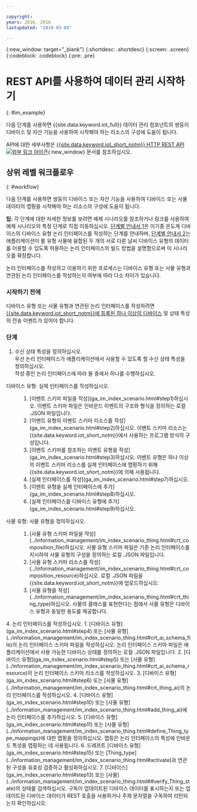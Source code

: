 ```yaml
---

copyright:
years: 2016, 2018
lastupdated: "2018-03-04"

---
```


{:new_window: target="\_blank"}
{:shortdesc: .shortdesc}
{:screen: .screen}
{:codeblock: .codeblock}
{:pre: .pre}

# REST API를 사용하여 데이터 관리 시작하기
{: #im_example}

다음 단계를 사용하면 {{site.data.keyword.iot_full}} 데이터 관리 컴포넌트의 쌍둥이 디바이스 및 자산 기능을 사용하여 시작해야 하는 리소스의 구성에 도움이 됩니다. 

API에 대한 세부사항은 [{{site.data.keyword.iot_short_notm}} HTTP REST API ![외부 링크 아이콘](../../../icons/launch-glyph.svg "외부 링크 아이콘")](https://docs.internetofthings.ibmcloud.com/apis/swagger/v0002/state-mgmt.html){:new_window} 문서를 참조하십시오.


## 상위 레벨 워크플로우
{: #workflow}

다음 단계를 사용하면 쌍둥이 디바이스 또는 자산 기능을 사용하여 디바이스 또는 사물 데이터의 맵핑을 시작해야 하는 리소스의 구성에 도움이 됩니다. 

**팁:** 각 단계에 대한 자세한 정보를 보려면 예제 시나리오를 참조하거나 링크를 사용하여 예제 시나리오의 특정 단계로 직접 이동하십시오. [단계별 안내서 1](ga_im_index_scenario.html#scenario)은 이기종 온도계 디바이스의 디바이스 유형 논리 인터페이스를 작성하는 단계를 안내하며, [단계별 안내서 2](../information_management/im_index_scenario_thing.html#scenario)는 애플리케이션이 룸 유형 사물에 융합된 두 개의 서로 다른 날씨 디바이스 유형의 데이터를 이용할 수 있도록 허용하는 논리 인터페이스의 빌드 방법을 설명함으로써 이 시나리오를 확장합니다. 

논리 인터페이스를 작성하고 이용하기 위한 프로세스는 디바이스 유형 또는 사물 유형과 연관된 논리 인터페이스를 작성하는지 여부에 따라 다소 차이가 있습니다. 

### 시작하기 전에
디바이스 유형 또는 사물 유형과 연관된 논리 인터페이스를 작성하려면 [{{site.data.keyword.iot_short_notm}}에 등록된 하나 이상의 디바이스](ga_im_index_scenario.html#step14) 및 상태 특성의 전송 이벤트가 있어야 합니다.   


### 단계

1. 	수신 상태 특성을 정의하십시오.  
우선 논리 인터페이스가 애플리케이션에서 사용할 수 있도록 할 수신 상태 특성을 정의하십시오.   
작성 중인 논리 인터페이스에 따라 둘 중에서 하나를 수행하십시오. 
<dl>
<dt>디바이스 유형: 실제 인터페이스를 작성하십시오.</dt>
<dd>
<ol>
<li>[이벤트 스키마 파일을 작성](ga_im_index_scenario.html#step1)하십시오. 이벤트 스키마 파일은 인바운드 이벤트의 구조와 형식을 정의하는 로컬 .JSON 파일입니다.
<li>[이벤트 유형의 이벤트 스키마 리소스를 작성](ga_im_index_scenario.html#step2)하십시오. 이벤트 스키마 리소스는 {{site.data.keyword.iot_short_notm}}에서 사용하는 프로그램 방식의 구성입니다.
<li>[이벤트 스키마를 참조하는 이벤트 유형을 작성](ga_im_index_scenario.html#step3)하십시오. 이벤트 유형은 하나 이상의 이벤트 스키마 리소스를 실제 인터페이스에 맵핑하기 위해 {{site.data.keyword.iot_short_notm}}에 의해 사용됩니다.
<li>[실제 인터페이스를 작성](ga_im_index_scenario.html#step7)하십시오.
<li>[이벤트 유형을 실제 인터페이스에 추가](ga_im_index_scenario.html#step8)하십시오.
<li>[실제 인터페이스를 디바이스 유형에 추가](ga_im_index_scenario.html#step9)하십시오.
</ol>
</dd>
<dt>사물 유형: 사물 유형을 정의하십시오. </dt>
<dd>
<ol>
<li>[사물 유형 스키마 파일을 작성](../information_management/im_index_scenario_thing.html#crt_composition_file)하십시오.   
사물 유형 스키마 파일은 기존 논리 인터페이스를 지시하여 사물 유형의 구성을 정의하는 로컬 .JSON 파일입니다.
<li>[사물 유형 스키마 리소스를 작성](../information_management/im_index_scenario_thing.html#crt_composition_resource)하십시오.   
로컬 .JSON 파일을 {{site.data.keyword.iot_short_notm}}에 업로드하십시오.
<li>[사물 유형을 작성](../information_management/im_index_scenario_thing.html#crt_thing_type)하십시오. 사물의 클래스를 표현한다는 점에서 사물 유형은 디바이스 유형과 동일한 용도를 제공합니다.
</ol>
</dd>
</dl>
4. 	논리 인터페이스를 작성하십시오.
 1. 	[디바이스 유형](ga_im_index_scenario.html#step4) 또는 [사물 유형](../information_management/im_index_scenario_thing.html#crt_ai_schema_file)의 논리 인터페이스 스키마 파일을 작성하십시오.   
논리 인터페이스 스키마 파일은 애플리케이션에서 사용 가능한 디바이스 상태를 정의하는 로컬 .JSON 파일입니다.
 2. 	[디바이스 유형](ga_im_index_scenario.html#step5) 또는 [사물 유형](../information_management/im_index_scenario_thing.html#crt_ai_schema_resource)의 논리 인터페이스 스키마 리소스를 작성하십시오. 
 3.	[디바이스 유형](ga_im_index_scenario.html#step6) 또는 [사물 유형](../information_management/im_index_scenario_thing.html#crt_thing_ai)의 논리 인터페이스를 작성하십시오. 
 4.	[디바이스 유형](ga_im_index_scenario.html#step10) 또는 [사물 유형](../information_management/im_index_scenario_thing.html#add_thing_ai)에 논리 인터페이스를 추가하십시오. 
5. 	[디바이스 유형](ga_im_index_scenario.html#step11) 또는 [사물 유형](../information_management/im_index_scenario_thing.html#define_Thing_type_mappings)에 대한 맵핑을 정의하십시오.    
맵핑은 논리 인터페이스의 특성에 인바운드 특성을 맵핑하는 데 사용됩니다.  
6. 	드래프트 [디바이스 유형](ga_im_index_scenario.html#step15) 또는 [Thing_type](../information_management/im_index_scenario_thing.html#activate)과 연관된 구성을 유효성 검증하고 활성화하십시오. 
7. 	[디바이스](ga_im_index_scenario.html#step13) 또는 [사물](../information_management/im_index_scenario_thing.html##verify_Thing_state)의 상태를 검색하십시오.   
구독이 업데이트된 디바이스 데이터를 표시하는지 또는 업데이트된 디바이스 데이터가 REST 호출을 사용하거나 주제 문자열을 구독하여 리턴되는지 확인하십시오.  



